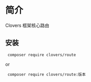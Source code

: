 # 简介

Clovers 框架核心路由

## 安装
```shell
 composer require clovers/route
 ```
 or
 ```shell
  composer require clovers/route:版本
 ```
 

